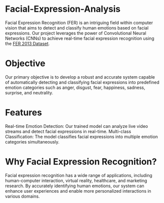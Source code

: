 # Facial-Expression-Analysis
Facial Expression Recognition (FER) is an intriguing field within computer vision that aims to detect and classify human emotions based on facial expressions. Our project leverages the power of Convolutional Neural Networks (CNNs) to achieve real-time facial expression recognition using the [FER 2013 Dataset](https://www.kaggle.com/datasets/msambare/fer2013).

# Objective
Our primary objective is to develop a robust and accurate system capable of automatically detecting and classifying facial expressions into predefined emotion categories such as anger, disgust, fear, happiness, sadness, surprise, and neutrality.

# Features
Real-time Emotion Detection: Our trained model can analyze live video streams and detect facial expressions in real-time.
Multi-class Classification: The model classifies facial expressions into multiple emotion categories simultaneously.

# Why Facial Expression Recognition?
Facial expression recognition has a wide range of applications, including human-computer interaction, virtual reality, healthcare, and marketing research. By accurately identifying human emotions, our system can enhance user experiences and enable more personalized interactions in various domains.
